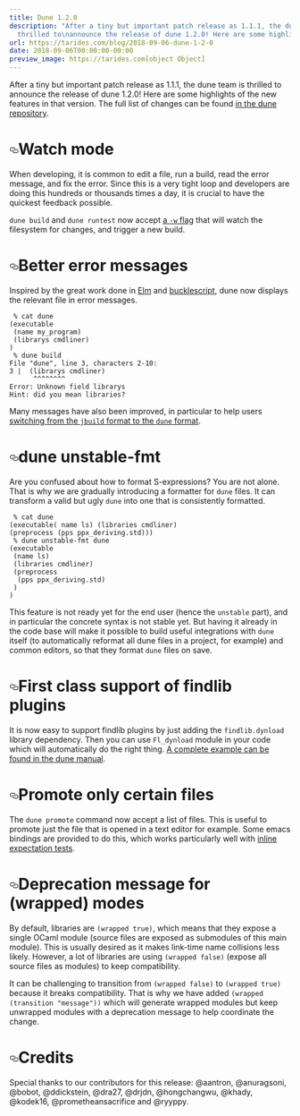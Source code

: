 ```yaml
---
title: Dune 1.2.0
description: "After a tiny but important patch release as 1.1.1, the dune team is
  thrilled to\nannounce the release of dune 1.2.0! Here are some highlights\u2026"
url: https://tarides.com/blog/2018-09-06-dune-1-2-0
date: 2018-09-06T00:00:00-00:00
preview_image: https://tarides.com[object Object]
---
```


<p>After a tiny but important patch release as 1.1.1, the dune team is thrilled to
announce the release of dune 1.2.0! Here are some highlights of the new
features in that version. The full list of changes can be found <a href="https://github.com/ocaml/dune/blob/e3af33b43a87d7fa2d15f7b41d8bd942302742ec/CHANGES.md#120-14092018">in the dune
repository</a>.</p>
<h1 id="watch-mode" style="position:relative;"><a href="#watch-mode" aria-label="watch mode permalink" class="anchor before"><svg aria-hidden="true" focusable="false" height="16" version="1.1" viewBox="0 0 16 16" width="16"><path fill-rule="evenodd" d="M4 9h1v1H4c-1.5 0-3-1.69-3-3.5S2.55 3 4 3h4c1.45 0 3 1.69 3 3.5 0 1.41-.91 2.72-2 3.25V8.59c.58-.45 1-1.27 1-2.09C10 5.22 8.98 4 8 4H4c-.98 0-2 1.22-2 2.5S3 9 4 9zm9-3h-1v1h1c1 0 2 1.22 2 2.5S13.98 12 13 12H9c-.98 0-2-1.22-2-2.5 0-.83.42-1.64 1-2.09V6.25c-1.09.53-2 1.84-2 3.25C6 11.31 7.55 13 9 13h4c1.45 0 3-1.69 3-3.5S14.5 6 13 6z"></path></svg></a>Watch mode</h1>
<p>When developing, it is common to edit a file, run a build, read the error
message, and fix the error. Since this is a very tight loop and developers are
doing this hundreds or thousands times a day, it is crucial to have the
quickest feedback possible.</p>
<p><code>dune build</code> and <code>dune runtest</code> now accept <a href="https://dune.readthedocs.io/en/latest/usage.html#watch-mode">a <code>-w</code>
flag</a> that will
watch the filesystem for changes, and trigger a new build.</p>
<h1 id="better-error-messages" style="position:relative;"><a href="#better-error-messages" aria-label="better error messages permalink" class="anchor before"><svg aria-hidden="true" focusable="false" height="16" version="1.1" viewBox="0 0 16 16" width="16"><path fill-rule="evenodd" d="M4 9h1v1H4c-1.5 0-3-1.69-3-3.5S2.55 3 4 3h4c1.45 0 3 1.69 3 3.5 0 1.41-.91 2.72-2 3.25V8.59c.58-.45 1-1.27 1-2.09C10 5.22 8.98 4 8 4H4c-.98 0-2 1.22-2 2.5S3 9 4 9zm9-3h-1v1h1c1 0 2 1.22 2 2.5S13.98 12 13 12H9c-.98 0-2-1.22-2-2.5 0-.83.42-1.64 1-2.09V6.25c-1.09.53-2 1.84-2 3.25C6 11.31 7.55 13 9 13h4c1.45 0 3-1.69 3-3.5S14.5 6 13 6z"></path></svg></a>Better error messages</h1>
<p>Inspired by the great work done in
<a href="http://elm-lang.org/blog/compiler-errors-for-humans">Elm</a> and
<a href="https://reasonml.github.io/blog/2017/08/25/way-nicer-error-messages.html">bucklescript</a>,
dune now displays the relevant file in error messages.</p>
<div class="gatsby-highlight" data-language="text"><pre class="language-text"><code class="language-text"> % cat dune
(executable
 (name my_program)
 (librarys cmdliner)
)
 % dune build
File "dune", line 3, characters 2-10:
3 |  (librarys cmdliner)
      ^^^^^^^^
Error: Unknown field librarys
Hint: did you mean libraries?</code></pre></div>
<p>Many messages have also been improved, in particular to help users <a href="https://dune.readthedocs.io/en/latest/migration.html#check-list">switching
from the <code>jbuild</code> format to the <code>dune</code>
format</a>.</p>
<h1 id="dune-unstable-fmt" style="position:relative;"><a href="#dune-unstable-fmt" aria-label="dune unstable fmt permalink" class="anchor before"><svg aria-hidden="true" focusable="false" height="16" version="1.1" viewBox="0 0 16 16" width="16"><path fill-rule="evenodd" d="M4 9h1v1H4c-1.5 0-3-1.69-3-3.5S2.55 3 4 3h4c1.45 0 3 1.69 3 3.5 0 1.41-.91 2.72-2 3.25V8.59c.58-.45 1-1.27 1-2.09C10 5.22 8.98 4 8 4H4c-.98 0-2 1.22-2 2.5S3 9 4 9zm9-3h-1v1h1c1 0 2 1.22 2 2.5S13.98 12 13 12H9c-.98 0-2-1.22-2-2.5 0-.83.42-1.64 1-2.09V6.25c-1.09.53-2 1.84-2 3.25C6 11.31 7.55 13 9 13h4c1.45 0 3-1.69 3-3.5S14.5 6 13 6z"></path></svg></a>dune unstable-fmt</h1>
<p>Are you confused about how to format S-expressions? You are not alone.
That is why we are gradually introducing a formatter for <code>dune</code> files. It can
transform a valid but ugly <code>dune</code> into one that is consistently formatted.</p>
<div class="gatsby-highlight" data-language="text"><pre class="language-text"><code class="language-text"> % cat dune
(executable( name ls) (libraries cmdliner)
(preprocess (pps ppx_deriving.std)))
 % dune unstable-fmt dune
(executable
 (name ls)
 (libraries cmdliner)
 (preprocess
  (pps ppx_deriving.std)
 )
)</code></pre></div>
<p>This feature is not ready yet for the end user (hence the <code>unstable</code> part),
and in particular the concrete syntax is not stable yet.
But having it already in the code base will make it possible to build useful
integrations with <code>dune</code> itself (to automatically reformat all dune files in a
project, for example) and common editors, so that they format <code>dune</code> files on
save.</p>
<h1 id="first-class-support-of-findlib-plugins" style="position:relative;"><a href="#first-class-support-of-findlib-plugins" aria-label="first class support of findlib plugins permalink" class="anchor before"><svg aria-hidden="true" focusable="false" height="16" version="1.1" viewBox="0 0 16 16" width="16"><path fill-rule="evenodd" d="M4 9h1v1H4c-1.5 0-3-1.69-3-3.5S2.55 3 4 3h4c1.45 0 3 1.69 3 3.5 0 1.41-.91 2.72-2 3.25V8.59c.58-.45 1-1.27 1-2.09C10 5.22 8.98 4 8 4H4c-.98 0-2 1.22-2 2.5S3 9 4 9zm9-3h-1v1h1c1 0 2 1.22 2 2.5S13.98 12 13 12H9c-.98 0-2-1.22-2-2.5 0-.83.42-1.64 1-2.09V6.25c-1.09.53-2 1.84-2 3.25C6 11.31 7.55 13 9 13h4c1.45 0 3-1.69 3-3.5S14.5 6 13 6z"></path></svg></a>First class support of findlib plugins</h1>
<p>It is now easy to support findlib plugins by just adding the <code>findlib.dynload</code>
library dependency. Then you can use <code>Fl_dynload</code> module in your code which
will automatically do the right thing. <a href="https://dune.readthedocs.io/en/latest/advanced-topics.html#dynamic-loading-of-packages">A complete example can be found in the
dune manual</a>.</p>
<h1 id="promote-only-certain-files" style="position:relative;"><a href="#promote-only-certain-files" aria-label="promote only certain files permalink" class="anchor before"><svg aria-hidden="true" focusable="false" height="16" version="1.1" viewBox="0 0 16 16" width="16"><path fill-rule="evenodd" d="M4 9h1v1H4c-1.5 0-3-1.69-3-3.5S2.55 3 4 3h4c1.45 0 3 1.69 3 3.5 0 1.41-.91 2.72-2 3.25V8.59c.58-.45 1-1.27 1-2.09C10 5.22 8.98 4 8 4H4c-.98 0-2 1.22-2 2.5S3 9 4 9zm9-3h-1v1h1c1 0 2 1.22 2 2.5S13.98 12 13 12H9c-.98 0-2-1.22-2-2.5 0-.83.42-1.64 1-2.09V6.25c-1.09.53-2 1.84-2 3.25C6 11.31 7.55 13 9 13h4c1.45 0 3-1.69 3-3.5S14.5 6 13 6z"></path></svg></a>Promote only certain files</h1>
<p>The <code>dune promote</code> command now accept a list of files. This is useful to
promote just the file that is opened in a text editor for example. Some emacs
bindings are provided to do this, which works particularly well with
<a href="https://dune.readthedocs.io/en/latest/tests.html#inline-expectation-tests">inline expectation tests</a>.</p>
<h1 id="deprecation-message-for-wrapped-modes" style="position:relative;"><a href="#deprecation-message-for-wrapped-modes" aria-label="deprecation message for wrapped modes permalink" class="anchor before"><svg aria-hidden="true" focusable="false" height="16" version="1.1" viewBox="0 0 16 16" width="16"><path fill-rule="evenodd" d="M4 9h1v1H4c-1.5 0-3-1.69-3-3.5S2.55 3 4 3h4c1.45 0 3 1.69 3 3.5 0 1.41-.91 2.72-2 3.25V8.59c.58-.45 1-1.27 1-2.09C10 5.22 8.98 4 8 4H4c-.98 0-2 1.22-2 2.5S3 9 4 9zm9-3h-1v1h1c1 0 2 1.22 2 2.5S13.98 12 13 12H9c-.98 0-2-1.22-2-2.5 0-.83.42-1.64 1-2.09V6.25c-1.09.53-2 1.84-2 3.25C6 11.31 7.55 13 9 13h4c1.45 0 3-1.69 3-3.5S14.5 6 13 6z"></path></svg></a>Deprecation message for (wrapped) modes</h1>
<p>By default, libraries are <code>(wrapped true)</code>, which means that they expose a
single OCaml module (source files are exposed as submodules of this main
module). This is usually desired as it makes link-time name collisions less
likely. However, a lot of libraries are using <code>(wrapped false)</code> (expose all
source files as modules) to keep compatibility.</p>
<p>It can be challenging to transition from <code>(wrapped false)</code> to <code>(wrapped true)</code>
because it breaks compatibility. That is why we have added <code>(wrapped (transition "message"))</code> which will generate wrapped modules but keep unwrapped
modules with a deprecation message to help coordinate the change.</p>
<h1 id="credits" style="position:relative;"><a href="#credits" aria-label="credits permalink" class="anchor before"><svg aria-hidden="true" focusable="false" height="16" version="1.1" viewBox="0 0 16 16" width="16"><path fill-rule="evenodd" d="M4 9h1v1H4c-1.5 0-3-1.69-3-3.5S2.55 3 4 3h4c1.45 0 3 1.69 3 3.5 0 1.41-.91 2.72-2 3.25V8.59c.58-.45 1-1.27 1-2.09C10 5.22 8.98 4 8 4H4c-.98 0-2 1.22-2 2.5S3 9 4 9zm9-3h-1v1h1c1 0 2 1.22 2 2.5S13.98 12 13 12H9c-.98 0-2-1.22-2-2.5 0-.83.42-1.64 1-2.09V6.25c-1.09.53-2 1.84-2 3.25C6 11.31 7.55 13 9 13h4c1.45 0 3-1.69 3-3.5S14.5 6 13 6z"></path></svg></a>Credits</h1>
<p>Special thanks to our contributors for this release: @aantron, @anuragsoni,
@bobot, @ddickstein, @dra27, @drjdn, @hongchangwu, @khady, @kodek16,
@prometheansacrifice and @ryyppy.</p>
